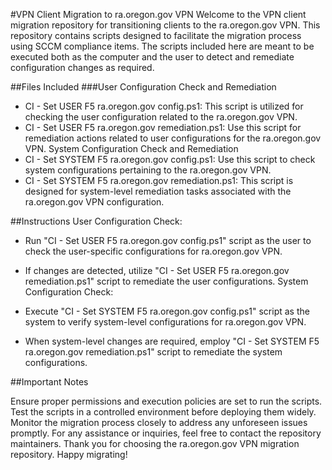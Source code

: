 #VPN Client Migration to ra.oregon.gov VPN
Welcome to the VPN client migration repository for transitioning clients to the ra.oregon.gov VPN. This repository contains scripts designed to facilitate the migration process using SCCM compliance items. The scripts included here are meant to be executed both as the computer and the user to detect and remediate configuration changes as required.

##Files Included
###User Configuration Check and Remediation
- CI - Set USER F5 ra.oregon.gov config.ps1: This script is utilized for checking the user configuration related to the ra.oregon.gov VPN.
- CI - Set USER F5 ra.oregon.gov remediation.ps1: Use this script for remediation actions related to user configurations for the ra.oregon.gov VPN.
System Configuration Check and Remediation
- CI - Set SYSTEM F5 ra.oregon.gov config.ps1: Use this script to check system configurations pertaining to the ra.oregon.gov VPN.
- CI - Set SYSTEM F5 ra.oregon.gov remediation.ps1: This script is designed for system-level remediation tasks associated with the ra.oregon.gov VPN configuration.

##Instructions
User Configuration Check:

- Run "CI - Set USER F5 ra.oregon.gov config.ps1" script as the user to check the user-specific configurations for ra.oregon.gov VPN.
- If changes are detected, utilize "CI - Set USER F5 ra.oregon.gov remediation.ps1" script to remediate the user configurations.
System Configuration Check:

- Execute "CI - Set SYSTEM F5 ra.oregon.gov config.ps1" script as the system to verify system-level configurations for ra.oregon.gov VPN.
- When system-level changes are required, employ "CI - Set SYSTEM F5 ra.oregon.gov remediation.ps1" script to remediate the system configurations.

##Important Notes

Ensure proper permissions and execution policies are set to run the scripts.
Test the scripts in a controlled environment before deploying them widely.
Monitor the migration process closely to address any unforeseen issues promptly.
For any assistance or inquiries, feel free to contact the repository maintainers.
Thank you for choosing the ra.oregon.gov VPN migration repository. Happy migrating! 

